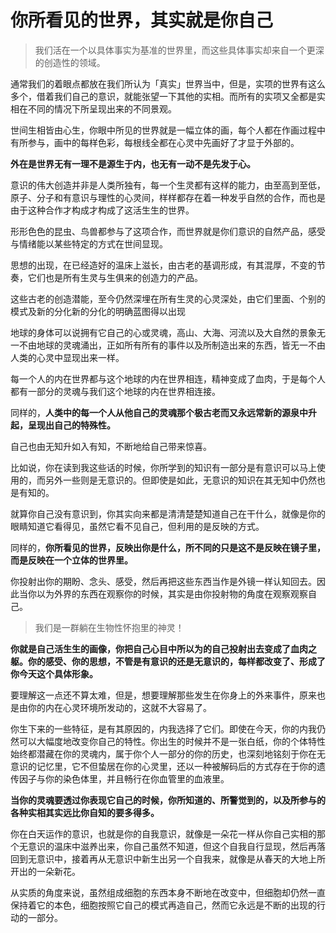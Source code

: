 # 你所看见的世界，其实就是你自己

> 我们活在一个以具体事实为基准的世界里，而这些具体事实却来自一个更深的创造性的领域。

通常我们的着眼点都放在我们所认为「真实」世界当中，但是，实项的世界有这么多个，借着我们自己的意识，就能张望一下其他的实相。而所有的实项又全都是实相在不同的情况下所呈现出来的不同景观。

世间生相皆由心生，你眼中所见的世界就是一幅立体的画，每个人都在作画过程中有所参与，画中的每样色彩，每根线全都在心灵中先画好了才显于外部的。

**外在是世界无有一理不是源生于内，也无有一动不是先发于心。**

意识的伟大创造并非是人类所独有，每一个生灵都有这样的能力，由至高到至低，原子、分子和有意识与理性的心灵间，样样都存在着一种发乎自然的合作，而也是由于这种合作才构成才构成了这活生生的世界。

形形色色的昆虫、鸟兽都参与了这项合作，而世界就是你们意识的自然产品，感受与情绪能以某些特定的方式在世间显现。

思想的出现，在已经造好的温床上滋长，由古老的基调形成，有其混厚，不变的节奏，它们也是所有生灵与生俱来的创造力的产品。

这些古老的创造潜能，至今仍然深埋在所有生灵的心灵深处，由它们里面、个别的模式及新的分化新的分化的明确蓝图得以出现

地球的身体可以说拥有它自己的心或灵魂，高山、大海、河流以及大自然的景象无一不由地球的灵魂涌出，正如所有所有的事件以及所制造出来的东西，皆无一不由人类的心灵中显现出来一样。

每一个人的内在世界都与这个地球的内在世界相连，精神变成了血肉，于是每个人都有一部分的灵魂与我们这个地球的内在世界相连接。

同样的，**人类中的每一个人从他自己的灵魂那个极古老而又永远常新的源泉中升起，呈现出自己的特殊性。**

自己也由无知升如入有知，不断地给自己带来惊喜。

比如说，你在读到我这些话的时候，你所学到的知识有一部分是有意识可以马上使用的，而另外一些则是无意识的。但即使是如此，无意识的知识在其无知中仍然也是有知的。

就算你自己没有意识到，你其实向来都是清清楚楚知道自己在干什么，就像是你的眼睛知道它看得见，虽然它看不见自己，但利用的是反映的方式。

同样的，**你所看见的世界，反映出你是什么，所不同的只是这不是反映在镜子里，而是反映在一个立体的世界里。**

你投射出你的期盼、念头、感受，然后再把这些东西当作是外镜一样认知回去。因此当你以为外界的东西在观察你的时候，其实是由你投射物的角度在观察观察自己。

> 我们是一群躺在生物性怀抱里的神灵！	

**你就是自己活生生的画像，你把自己心目中所以为的自己投射出去变成了血肉之躯。你的感受、你的思想，不管是有意识的还是无意识的，每样都改变了、形成了你今天这个具体形象。**

要理解这一点还不算太难，但是，想要理解那些发生在你身上的外来事件，原来也是由你的内在心灵环境所发动的，这就不大容易了。

你生下来的一些特征，是有其原因的，内我选择了它们。即使在今天，你的内我仍然可以大幅度地改变你自己的特性。你出生的时候并不是一张白纸，你的个体特性始终都潜藏在你的灵魂内，属于你个人一部分的你的历史，也深刻地铭刻于你在无意识的记忆里，它不但蛰居在你的心灵里，还以一种被解码后的方式存在于你的遗传因子与你的染色体里，并且畅行在你血管里的血液里。

**当你的灵魂要透过你表现它自己的时候，你所知道的、所警觉到的，以及所参与的各种实相其实远比你自知的要多得多。**

你在白天运作的意识，也就是你的自我意识，就像是一朵花一样从你自己实相的那个无意识的温床中滋养出来，你自己虽然不知道，但这个自我自行显现，然后再落回到无意识中，接着再从无意识中新生出另一个自我来，就像是从春天的大地上所开出的一朵新花。

从实质的角度来说，虽然组成细胞的东西本身不断地在改变中，但细胞却仍然一直保持着它的本色，细胞按照它自己的模式再造自己，然而它永远是不断的出现的行动的一部分。

